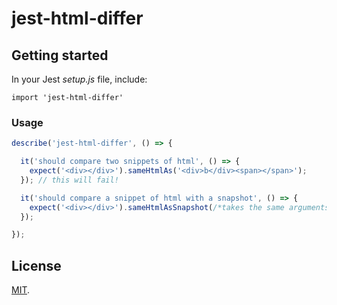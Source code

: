 # jest-html-differ

## Getting started

In your Jest _setup.js_ file, include:
```
import 'jest-html-differ'
```

### Usage
```javascript
describe('jest-html-differ', () => {

  it('should compare two snippets of html', () => {
    expect('<div></div>').sameHtmlAs('<div>b</div><span></span>');
  }); // this will fail!

  it('should compare a snippet of html with a snapshot', () => {
    expect('<div></div>').sameHtmlAsSnapshot(/*takes the same arguments as Jest's `toMatchSnapshot(...)`*/);
  });

});
```

## License

[MIT](LICENSE).
